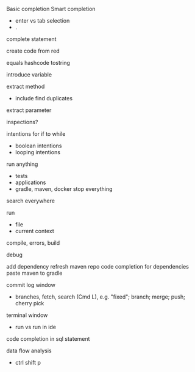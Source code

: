 Basic completion
Smart completion
 - enter vs tab selection
 - .

complete statement

create code from red

equals hashcode tostring

introduce variable

extract method
 - include find duplicates

extract parameter

inspections?

intentions for if to while
 - boolean intentions
 - looping intentions

run anything
 - tests
 - applications
 - gradle, maven, docker
stop everything

search everywhere

run
 - file
 - current context

compile, errors, build

debug

add dependency
refresh maven repo
code completion for dependencies
paste maven to gradle

commit
log window
- branches, fetch, search (Cmd L), e.g. "fixed"; branch; merge; push; cherry pick

terminal window
 - run vs run in ide

code completion in sql statement

data flow analysis
 - ctrl shift p

